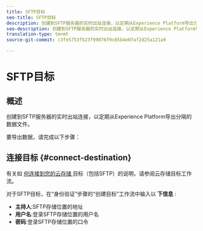 ```yaml
---
title: SFTP目标
seo-title: SFTP目标
description: 创建到SFTP服务器的实时出站连接，以定期从Experience Platform导出分隔的数据文件。
seo-description: 创建到SFTP服务器的实时出站连接，以定期从Experience Platform导出分隔的数据文件。
translation-type: tm+mt
source-git-commit: c3fe5753fb23f99076f9c85b4e07af2d25a121a9

---
```



# SFTP目标

## 概述

创建到SFTP服务器的实时出站连接，以定期从Experience Platform导出分隔的数据文件。

要导出数据，请完成以下步骤：

## 连接目标 {#connect-destination}

有关如 [何连接到您的云存储 ](/help/rtcdp/destinations/cloud-storage-destinations-workflow.md)目标（包括SFTP）的说明，请参阅云存储目标工作流。

对于SFTP目标，在“身份验证”步骤的“创建目标”工作流中输入以 **下信息** :

* **主持人**:SFTP存储位置的地址
* **用户名**:登录SFTP存储位置的用户名
* **密码**:登录SFTP存储位置的口令